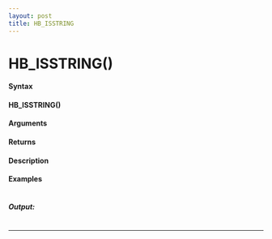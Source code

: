```yaml
---
layout: post
title: HB_ISSTRING
---
```


# HB_ISSTRING()


#### Syntax

#### HB_ISSTRING()

#### Arguments

#### Returns

#### Description

#### Examples

```

```

##### Output:

```

```

---